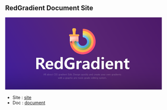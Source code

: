 ## RedGradient Document Site

![RedGradient](https://raw.githubusercontent.com/redcamel/RedGradient/master/public/screenshot/Screenshot_15.png)

- Site : [site](https://redcamel.github.io/RedGradient/)
- Doc : [document](https://redcamel.github.io/RedGradientDoc/) 
